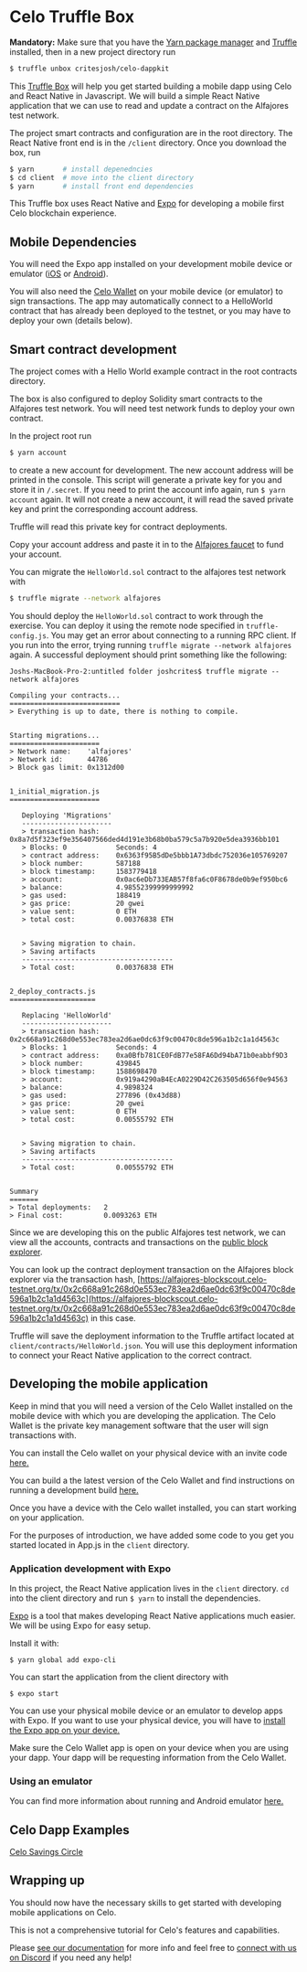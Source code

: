 # Celo Truffle Box

**Mandatory:** Make sure that you have the [Yarn package manager](https://yarnpkg.com/) and [Truffle](https://www.trufflesuite.com/truffle) installed, then in a new project directory run

```bash
$ truffle unbox critesjosh/celo-dappkit
``` 

This [Truffle Box](https://www.trufflesuite.com/boxes) will help you get started building a mobile dapp using Celo and React Native in Javascript. We will build a simple React Native application that we can use to read and update a contract on the Alfajores test network.

The project smart contracts and configuration are in the root directory. The React Native front end is in the `/client` directory. Once you download the box, run 

```bash
$ yarn       # install depenedncies
$ cd client  # move into the client directory
$ yarn       # install front end dependencies
```

This Truffle box uses React Native and [Expo](https://expo.io/) for developing a mobile first Celo blockchain experience. 

## Mobile Dependencies

You will need the Expo app installed on your development mobile device or emulator ([iOS](https://apps.apple.com/app/apple-store/id982107779) or [Android](https://play.google.com/store/apps/details?id=host.exp.exponent&referrer=www)). 

You will also need the [Celo Wallet](https://celo.org/developers/wallet) on your mobile device (or emulator) to sign transactions. The app may automatically connect to a HelloWorld contract that has already been deployed to the testnet, or you may have to deploy your own (details below).

## Smart contract development

The project comes with a Hello World example contract in the root contracts directory. 

The box is also configured to deploy Solidity smart contracts to the Alfajores test network. You will need test network funds to deploy your own contract. 

In the project root run

```bash
$ yarn account
```

to create a new account for development. The new account address will be printed in the console. This script will generate a private key for you and store it in `/.secret`. If you need to print the account info again, run `$ yarn account` again. It will not create a new account, it will read the saved private key and print the corresponding account address. 

Truffle will read this private key for contract deployments. 

Copy your account address and paste it in to the [Alfajores faucet](https://celo.org/developers/faucet) to fund your account.

You can migrate the `HelloWorld.sol` contract to the alfajores test network with

```bash
$ truffle migrate --network alfajores
```

You should deploy the `HelloWorld.sol` contract to work through the exercise. You can deploy it using the remote node specified in `truffle-config.js`. You may get an error about connecting to a running RPC client. If you run into the error, trying running `truffle migrate --network alfajores` again. A successful deployment should print something like the following:

```
Joshs-MacBook-Pro-2:untitled folder joshcrites$ truffle migrate --network alfajores

Compiling your contracts...
===========================
> Everything is up to date, there is nothing to compile.


Starting migrations...
======================
> Network name:    'alfajores'
> Network id:      44786
> Block gas limit: 0x1312d00


1_initial_migration.js
======================

   Deploying 'Migrations'
   ----------------------
   > transaction hash:    0x8a7d5f323ef9e356407566ded4d191e3b68b0ba579c5a7b920e5dea3936bb101
   > Blocks: 0            Seconds: 4
   > contract address:    0x6363f95B5dDe5bbb1A73dbdc752036e105769207
   > block number:        587188
   > block timestamp:     1583779418
   > account:             0x0ac6eDb733EAB57f8fa6c0F8678de0b9ef950bc6
   > balance:             4.98552399999999992
   > gas used:            188419
   > gas price:           20 gwei
   > value sent:          0 ETH
   > total cost:          0.00376838 ETH


   > Saving migration to chain.
   > Saving artifacts
   -------------------------------------
   > Total cost:          0.00376838 ETH


2_deploy_contracts.js
=====================

   Replacing 'HelloWorld'
   ----------------------
   > transaction hash:    0x2c668a91c268d0e553ec783ea2d6ae0dc63f9c00470c8de596a1b2c1a1d4563c
   > Blocks: 1            Seconds: 4
   > contract address:    0xa0Bfb781CE0FdB77e58FA6Dd94bA71b0eabbf9D3
   > block number:        439845
   > block timestamp:     1588698470
   > account:             0x919a4290aB4EcA0229D42C263505d656f0e94563
   > balance:             4.9898324
   > gas used:            277896 (0x43d88)
   > gas price:           20 gwei
   > value sent:          0 ETH
   > total cost:          0.00555792 ETH


   > Saving migration to chain.
   > Saving artifacts
   -------------------------------------
   > Total cost:          0.00555792 ETH


Summary
=======
> Total deployments:   2
> Final cost:          0.0093263 ETH
```

Since we are developing this on the public Alfajores test network, we can view all the accounts, contracts and transactions on the [public block explorer](https://alfajores-blockscout.celo-testnet.org/).

You can look up the contract deployment transaction on the Alfajores block explorer via the transaction hash, [https://alfajores-blockscout.celo-testnet.org/tx/0x2c668a91c268d0e553ec783ea2d6ae0dc63f9c00470c8de596a1b2c1a1d4563c](https://alfajores-blockscout.celo-testnet.org/tx/0x2c668a91c268d0e553ec783ea2d6ae0dc63f9c00470c8de596a1b2c1a1d4563c) in this case.

Truffle will save the deployment information to the Truffle artifact located at `client/contracts/HelloWorld.json`. You will use this deployment information to connect your React Native application to the correct contract.

## Developing the mobile application

Keep in mind that you will need a version of the Celo Wallet installed on the mobile device with which you are developing the application. The Celo Wallet is the private key management software that the user will sign transactions with. 

You can install the Celo wallet on your physical device with an invite code [here.](https://celo.org/developers/wallet) 

You can build a the latest version of the Celo Wallet and find instructions on running a development build [here.](https://github.com/celo-org/celo-monorepo/tree/master/packages/mobile) 

Once you have a device with the Celo wallet installed, you can start working on your application. 

For the purposes of introduction, we have added some code to you get you started located in App.js in the `client` directory.

### Application development with Expo

In this project, the React Native application lives in the `client` directory. `cd` into the client directory and run `$ yarn` to install the dependencies. 

[Expo](https://expo.io/) is a tool that makes developing React Native applications much easier. We will be using Expo for easy setup.

Install it with:
```
$ yarn global add expo-cli
```

You can start the application from the client directory with
```
$ expo start
```

You can use your physical mobile device or an emulator to develop apps with Expo. If you want to use your physical device, you will have to [install the Expo app on your device.](https://expo.io/learn)

Make sure the Celo Wallet app is open on your device when you are using your dapp. Your dapp will be requesting information from the Celo Wallet.

### Using an emulator

You can find more information about running and Android emulator [here.](https://developer.android.com/studio/run/emulator-commandline)

## Celo Dapp Examples

[Celo Savings Circle](https://github.com/celo-org/savings-circle-demo)

## Wrapping up

You should now have the necessary skills to get started with developing mobile applications on Celo.

This is not a comprehensive tutorial for Celo's features and capabilities. 

Please [see our documentation](https://docs.celo.org/) for more info and feel free to [connect with us on Discord](https://discord.gg/745Qntv) if you need any help!
